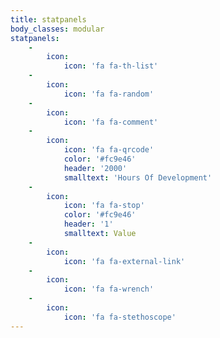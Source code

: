 ```yaml
---
title: statpanels
body_classes: modular
statpanels:
    -
        icon:
            icon: 'fa fa-th-list'
    -
        icon:
            icon: 'fa fa-random'
    -
        icon:
            icon: 'fa fa-comment'
    -
        icon:
            icon: 'fa fa-qrcode'
            color: '#fc9e46'
            header: '2000'
            smalltext: 'Hours Of Development'
    -
        icon:
            icon: 'fa fa-stop'
            color: '#fc9e46'
            header: '1'
            smalltext: Value
    -
        icon:
            icon: 'fa fa-external-link'
    -
        icon:
            icon: 'fa fa-wrench'
    -
        icon:
            icon: 'fa fa-stethoscope'
---
```


